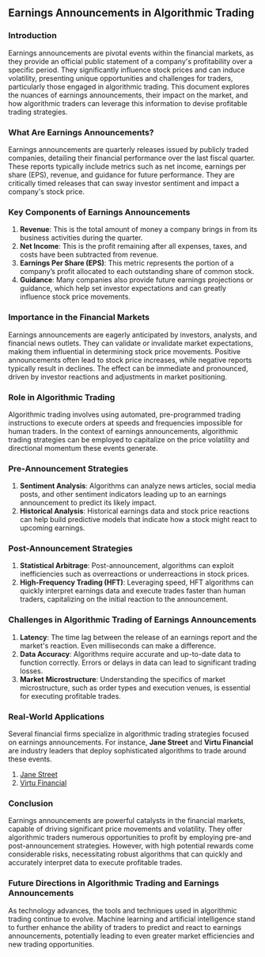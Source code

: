 ## Earnings Announcements in Algorithmic Trading

### Introduction
Earnings announcements are pivotal events within the financial markets, as they provide an official public statement of a company's profitability over a specific period. They significantly influence stock prices and can induce volatility, presenting unique opportunities and challenges for traders, particularly those engaged in algorithmic trading. This document explores the nuances of earnings announcements, their impact on the market, and how algorithmic traders can leverage this information to devise profitable trading strategies.

### What Are Earnings Announcements?
Earnings announcements are quarterly releases issued by publicly traded companies, detailing their financial performance over the last fiscal quarter. These reports typically include metrics such as net income, earnings per share (EPS), revenue, and guidance for future performance. They are critically timed releases that can sway investor sentiment and impact a company's stock price.

### Key Components of Earnings Announcements
1. **Revenue**: This is the total amount of money a company brings in from its business activities during the quarter. 
2. **Net Income**: This is the profit remaining after all expenses, taxes, and costs have been subtracted from revenue.
3. **Earnings Per Share (EPS)**: This metric represents the portion of a company’s profit allocated to each outstanding share of common stock.
4. **Guidance**: Many companies also provide future earnings projections or guidance, which help set investor expectations and can greatly influence stock price movements.

### Importance in the Financial Markets
Earnings announcements are eagerly anticipated by investors, analysts, and financial news outlets. They can validate or invalidate market expectations, making them influential in determining stock price movements. Positive announcements often lead to stock price increases, while negative reports typically result in declines. The effect can be immediate and pronounced, driven by investor reactions and adjustments in market positioning.

### Role in Algorithmic Trading
Algorithmic trading involves using automated, pre-programmed trading instructions to execute orders at speeds and frequencies impossible for human traders. In the context of earnings announcements, algorithmic trading strategies can be employed to capitalize on the price volatility and directional momentum these events generate.

### Pre-Announcement Strategies
1. **Sentiment Analysis**: Algorithms can analyze news articles, social media posts, and other sentiment indicators leading up to an earnings announcement to predict its likely impact.
2. **Historical Analysis**: Historical earnings data and stock price reactions can help build predictive models that indicate how a stock might react to upcoming earnings.

### Post-Announcement Strategies
1. **Statistical Arbitrage**: Post-announcement, algorithms can exploit inefficiencies such as overreactions or underreactions in stock prices.
2. **High-Frequency Trading (HFT)**: Leveraging speed, HFT algorithms can quickly interpret earnings data and execute trades faster than human traders, capitalizing on the initial reaction to the announcement.

### Challenges in Algorithmic Trading of Earnings Announcements
1. **Latency**: The time lag between the release of an earnings report and the market's reaction. Even milliseconds can make a difference.
2. **Data Accuracy**: Algorithms require accurate and up-to-date data to function correctly. Errors or delays in data can lead to significant trading losses.
3. **Market Microstructure**: Understanding the specifics of market microstructure, such as order types and execution venues, is essential for executing profitable trades.

### Real-World Applications
Several financial firms specialize in algorithmic trading strategies focused on earnings announcements. For instance, **Jane Street** and **Virtu Financial** are industry leaders that deploy sophisticated algorithms to trade around these events.

1. [Jane Street](https://www.janestreet.com/)
2. [Virtu Financial](https://www.virtu.com/)

### Conclusion 
Earnings announcements are powerful catalysts in the financial markets, capable of driving significant price movements and volatility. They offer algorithmic traders numerous opportunities to profit by employing pre-and post-announcement strategies. However, with high potential rewards come considerable risks, necessitating robust algorithms that can quickly and accurately interpret data to execute profitable trades.

### Future Directions in Algorithmic Trading and Earnings Announcements
As technology advances, the tools and techniques used in algorithmic trading continue to evolve. Machine learning and artificial intelligence stand to further enhance the ability of traders to predict and react to earnings announcements, potentially leading to even greater market efficiencies and new trading opportunities.
